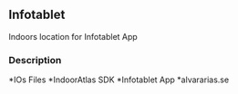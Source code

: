 
## Infotablet
Indoors location for Infotablet App

### Description

*IOs Files
*IndoorAtlas SDK
*Infotablet App
*alvararias.se



